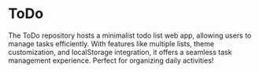 # ToDo
The ToDo repository hosts a minimalist todo list web app, allowing users to manage tasks efficiently. With features like multiple lists, theme customization, and localStorage integration, it offers a seamless task management experience. Perfect for organizing daily activities!
